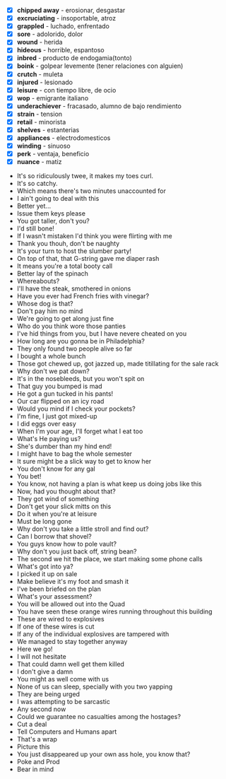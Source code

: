- [x] **chipped away** - erosionar, desgastar
- [x] **excruciating** - insoportable, atroz
- [x] **grappled** - luchado, enfrentado
- [x] **sore** - adolorido, dolor
- [x] **wound** - herida
- [x] **hideous** - horrible, espantoso
- [x] **inbred** - producto de endogamia(tonto)
- [x] **boink** - golpear levemente (tener relaciones con alguien)
- [x] **crutch** - muleta
- [x] **injured** - lesionado
- [x] **leisure** - con tiempo libre, de ocio
- [x] **wop** - emigrante italiano
- [x] **underachiever** - fracasado, alumno de bajo rendimiento
- [x] **strain** - tension
- [x] **retail** - minorista
- [x] **shelves** - estanterias
- [x] **appliances** - electrodomesticos
- [x] **winding** - sinuoso
- [x] **perk** - ventaja, beneficio
- [x] **nuance** - matiz

* It's so ridiculously twee, it makes my toes curl. 
* It's so catchy. 
* Which means there's two minutes unaccounted for
* I ain't going to deal with this 
* Better yet...
* Issue them keys please
* You got taller, don't you?
* I'd still bone!
* If I wasn't mistaken I'd think you were flirting with me
* Thank you thouh, don't be naughty
* It's your turn to host the slumber party!
* On top of that, that G-string gave me diaper rash
* It means you're a total booty call
* Better lay of the spinach
* Whereabouts?
* I'll have the steak, smothered in onions
* Have you ever had French fries with vinegar?
* Whose dog is that?
* Don't pay him no mind 
* We're going to get along just fine
* Who do you think wore those panties
* I've hid things from you, but I have nevere cheated on you
* How long are you gonna be in Philadelphia?
* They only found two people alive so far
* I bought a whole bunch
* Those got chewed up, got jazzed up, made titillating for the sale rack
* Why don't we pat down?
* It's in the nosebleeds, but you won't spit on
* That guy you bumped is mad
* He got a gun tucked in his pants!
* Our car flipped on an icy road
* Would you mind if I check your pockets?
* I'm fine, I just got mixed-up
* I did eggs over easy
* When I'm your age, I'll forget what I eat too
* What's He paying us?
* She's dumber than my hind end!
* I might have to bag the whole semester
* It sure might be a slick way to get to know her
* You don't know for any gal
* You bet!
* You know, not having a plan is what keep us doing jobs like this
* Now, had you thought about that?
* They got wind of something
* Don't get your slick mitts on this
* Do it when you're at leisure
* Must be long gone
* Why don't you take a little stroll and find out?
* Can I borrow that shovel?
* You guys know how to pole vault? 
* Why don't you just back off, string bean?
* The second we hit the place, we start making some phone calls
* What's got into ya?
* I picked it up on sale
* Make believe it's my foot and smash it
* I've been briefed on the plan
* What's your assessment?
* You will be allowed out into the Quad
* You have seen these orange wires running throughout this building
* These are wired to explosives
* If one of these wires is cut
* If any of the individual explosives are tampered with
* We managed to stay together anyway
* Here we go!
* I will not hesitate
* That could damn well get them killed
* I don't give a damn
* You might as well come with us
* None of us can sleep, specially with you two yapping
* They are being urged
* I was attempting to be sarcastic
* Any second now
* Could we guarantee no casualties among the hostages? 
* Cut a deal
* Tell Computers and Humans apart 
* That's a wrap
* Picture this
* You just disappeared up your own ass hole, you know that?
* Poke and Prod
* Bear in mind












